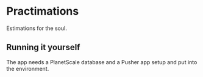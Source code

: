 # Practimations

Estimations for the soul.

## Running it yourself
The app needs a PlanetScale database and a Pusher app setup and put into the environment.
